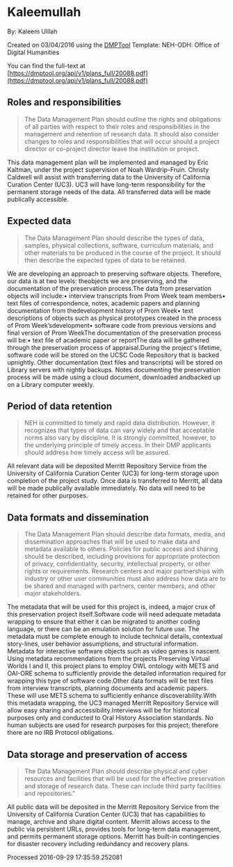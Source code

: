 # Kaleemullah

By: Kaleem Ulllah

Created on 03/04/2016 using the [DMPTool](https://dmp.cdlib.org/) Template: NEH-ODH: Office of Digital Humanities

You can find the full-text at [https://dmptool.org/api/v1/plans_full/20088.pdf](https://dmptool.org/api/v1/plans_full/20088.pdf) 

## Roles and responsibilities

> The Data Management Plan should outline the rights and obligations of all parties with respect to their roles and responsibilities in the management and retention of research data. It should also consider changes to roles and responsibilities that will occur should a project director or co-project director leave the institution or project.

This data management plan will be implemented and managed by Eric Kaltman, under the project supervision of Noah Wardrip-Fruin. Christy Caldwell will assist with transferring data to the University of California Curation Center (UC3). UC3 will have long-term responsibility for the permanent storage needs of the data. All transferred data will be made publically accessible.

## Expected data

> The Data Management Plan should describe the types of data, samples, physical collections, software, curriculum materials, and other materials to be produced in the course of the project. It should then describe the expected types of data to be retained.

We are developing an approach to preserving software objects. Therefore, our data is at two levels: theobjects we are preserving, and the documentation of the preservation process.The data from preservation objects will include:&bull; interview transcripts from Prom Week team members&bull; text files of correspondence, notes, academic papers and planning documentation from thedevelopment history of Prom Week&bull; text descriptions of objects such as physical prototypes created in the process of Prom Week&rsquo;sdevelopment&bull; software code from previous versions and final version of Prom WeekThe documentation of the preservation process will be:&bull; text file of academic paper or reportThe data will be gathered through the preservation process of appraisal.During the project's lifetime, software code will be stored on the UCSC Code Repository that is backed upnightly. Other documentation (text files and transcripts) will be stored on Library servers with nightly backups. Notes documenting the preservation process will be made using a cloud document, downloaded andbacked up on a Library computer weekly.

## Period of data retention

> NEH is committed to timely and rapid data distribution. However, it recognizes that types of data can vary widely and that acceptable norms also vary by discipline. It is strongly committed, however, to the underlying principle of timely access. In their DMP applicants should address how timely access will be assured.

All relevant data will be deposited Merritt Repository Service from the University of California Curation Center (UC3) for long-term storage upon completion of the project study. Once data is transferred to Merritt, all data will be made publically available immediately. No data will need to be retained for other purposes.

## Data formats and dissemination

> The Data Management Plan should describe data formats, media, and dissemination approaches that will be used to make data and metadata available to others. Policies for public access and sharing should be described, including provisions for appropriate protection of privacy, confidentiality, security, intellectual property, or other rights or requirements. Research centers and major partnerships with industry or other user communities must also address how data are to be shared and managed with partners, center members, and other major stakeholders.

The metadata that will be used for this project is, indeed, a major crux of this preservation project itself.Software code will need adequate metadata wrapping to ensure that either it can be migrated to another coding language, or there can be an emulation solution for future use. The metadata must be complete enough to include technical details, contextual story-lines, user behavior assumptions, and structural information. Metadata for interactive software objects such as video games is nascent. Using metadata recommendations from the projects Preserving Virtual Worlds I and II, this project plans to employ OWL ontology with METS and OAI-ORE schema to sufficiently provide the detailed information required for wrapping this type of software code.Other data formats will be text files from interview transcripts, planning documents and academic papers. These will use METS schema to sufficiently enhance discoverability.With this metadata wrapping, the UC3 managed Merritt Repository Service will allow easy sharing and accessibility.Interviews will be for historical purposes only and conducted to Oral History Association standards. No human subjects are used for research purposes for this project; therefore there are no IRB Protocol obligations.

## Data storage and preservation of access

> The Data Management Plan should describe physical and cyber resources and facilities that will be used for the effective preservation and storage of research data. These can include third party facilities and repositories."

All public data will be deposited in the Merritt Repository Service from the University of California Curation Center (UC3) that has capabilities to manage, archive and share digital content. Merritt allows access to the public via persistent URLs, provides tools for long-term data management, and permits permanent storage options. Merritt has built-in contingencies for disaster recovery including redundancy and recovery plans.

Processed 2016-09-29 17:35:59.252081
